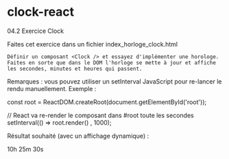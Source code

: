 # clock-react

04.2 Exercice Clock

Faites cet exercice dans un fichier index_horloge_clock.html

    Définir un composant <Clock /> et essayez d'implémenter une horologe. Faites en sorte que dans le DOM l'horloge se mette à jour et affiche les secondes, minutes et heures qui passent.

Remarques : vous pouvez utiliser un setInterval JavaScript pour re-lancer le rendu manuellement. Exemple :

const root = ReactDOM.createRoot(document.getElementById('root'));

// React va re-render le composant <Clock /> dans #root toute les secondes
setInterval(() => root.render(<Clock />) , 1000);

Résultat souhaité (avec un affichage dynamique) :

  10h 25m 30s
